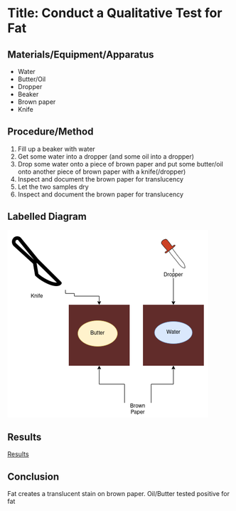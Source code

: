 # Title: Conduct a Qualitative Test for Fat

## Materials/Equipment/Apparatus

- Water
- Butter/Oil
- Dropper
- Beaker
- Brown paper
- Knife

## Procedure/Method

1. Fill up a beaker with water
2. Get some water into a dropper (and some oil into a dropper)
3. Drop some water onto a piece of brown paper and put some butter/oil onto another piece of brown paper with a knife(/dropper)
4. Inspect and document the brown paper for translucency
5. Let the two samples dry
6. Inspect and document the brown paper for translucency

## Labelled Diagram

![Labelled Diagram](fat/diagram.png)

## Results

[Results](A%20Test%20for%20fc472/Results%20a2344.csv)

## Conclusion

Fat creates a translucent stain on brown paper. Oil/Butter tested positive for fat